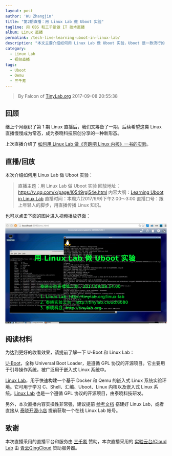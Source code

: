 ```yaml
---
layout: post
author: 'Wu Zhangjin'
title: "第2期直播：用 Linux Lab 做 Uboot 实验"
tagline: 用 OBS 和三千氪做 IT 技术直播
album: Linux 直播
permalink: /tech-live-learning-uboot-in-linux-lab/
description: "本文主要介绍如何用 Linux Lab 做 Uboot 实验，Uboot 是一款流行的 Boot Loader，用于引导操作系统，被广泛用于嵌入式 Linux 系统中。"
category:
  - Linux Lab
  - 视频直播
tags:
  - Uboot
  - Qemu
  - 三千氪
---
```


> By Falcon of [TinyLab.org][1]
> 2017-09-08 20:55:38

## 回顾

继上个月组织了第 1 期 Linux 直播后，我们又筹备了一期，后续希望这类 Linux 直播慢慢成为常态，成为泰晓科技原创分享的一种新形态。

上次直播介绍了 [如何用 Linux Lab 做《奔跑吧 Linux 内核》一书的实验][2]。

## 直播/回放

本次介绍如何用 Linux Lab 做 Uboot 实验：

> 直播主题：用 Linux Lab 做 Uboot 实验
> 回放地址：<https://v.qq.com/x/page/l0549rgi54e.html>
> 内容大纲：[Learning Uboot in Linux Lab](https://github.com/tinyclub/linux-lab/blob/master/doc/live/uboot.md)
> 直播时间：本周六(2017/9/9)下午2:00～3:00
> 直播口号：跟上年轻人的脚步，用直播传播 Linux 知识。

也可以点击下面的图片进入视频播放界面：

<a target="_blank" href="https://v.qq.com/x/page/l0549rgi54e.html" title="用Linux Lab 做 Uboot 实验">![Using Uboot in Linux Lab](/wp-content/uploads/2017/09/linux-lab-uboot.png)</a>

## 阅读材料

为达到更好的收看效果，请提前了解一下 U-Boot 和 Linux Lab：

[U-Boot][3]，全称 Universal Boot Loader，是遵循 GPL 协议的开源项目。它主要用于引导操作系统，被广泛用于嵌入式 Linux 系统中。

[Linux Lab][4]，用于快速构建一个基于 Docker 和 Qemu 的嵌入式 Linux 系统实验环境。它可用于学习 C、Shell、汇编、Uboot、Linux 内核以及嵌入式 Linux 系统。[Linux Lab][5] 也是一个遵循 GPL 协议的开源项目，由泰晓科技研发。

另外，本次直播内容实操性非常强，建议提前 [参考文档][4] 搭建好 Linux Lab，或者直接从 [泰晓开源小店][6] 提前获取一个在线 Linux Lab 帐号。

## 致谢

本次直播采用的直播平台和服务由 [三千氪][7] 赞助，本次直播采用的 [实验云台/Cloud Lab][8] 由 [青云QingCloud][9] 赞助服务器。

[1]: http://tinylab.org
[2]: https://v.qq.com/x/page/y0543o6zlh5.html
[3]: http://www.denx.de/wiki/U-Boot/
[4]: http://tinylab.org/linux-lab/
[5]: https://github.com/tinyclub/linux-lab
[6]: https://weidian.com/i/1937753839
[7]: https://3qk.easyvaas.com/
[8]: http://tinylab.cloud:6080
[9]: https://www.qingcloud.com/
